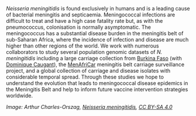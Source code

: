 *Neisseria meningitidis* is found exclusively in humans and is a leading cause of bacterial meningitis and septicaemia. Meningococcal infections are difficult to treat and have a high case fatality rate but, as with the pneumococcus, colonisation is normally asymptomatic. The meningococcus has a substantial disease burden in the meningitis belt of sub-Saharan Africa, where the incidence of infection and disease are much higher than other regions of the world. We work with numerous collaborators to study several population genomic datasets of *N. meningitidis* including a large carriage collection from [Burkina Faso](https://www.ncbi.nlm.nih.gov/pubmed/23914778) (with [Dominique Caugant](http://www.menafrinet.org/en-us/Who/Advisory-Board)), the [MenAfriCar](https://www.thelancet.com/journals/laninf/article/PIIS1473-3099(17)30301-8/fulltext) meningitis belt carriage surveillance project, and a global collection of carriage and disease isolates with considerable temporal spread. Through these studies we hope to understand the evolution that leads to meningococcal disease epidemics in the Meningitis Belt and help to inform future vaccine intervention strategies worldwide.

*Image: Arthur Charles-Orszag, [Neisseria meningitidis](https://commons.wikimedia.org/wiki/File:Neisseria_meningitidis_Charles-Orszag_2018.png), [CC BY-SA 4.0](https://creativecommons.org/licenses/by-sa/4.0/legalcode)*